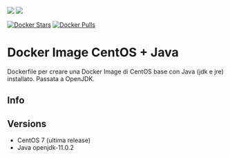 [![](https://images.microbadger.com/badges/image/scolagreco/centos-java.svg)](https://microbadger.com/images/scolagreco/centos-java "Get your own image badge on microbadger.com") 
[![](https://images.microbadger.com/badges/commit/scolagreco/centos-java.svg)](https://microbadger.com/images/scolagreco/centos-java "Get your own commit badge on microbadger.com")

[![Docker Stars](https://img.shields.io/docker/stars/scolagreco/centos-java.svg)](https://hub.docker.com/r/scolagreco/centos-java/)
[![Docker Pulls](https://img.shields.io/docker/pulls/scolagreco/centos-java.svg)](https://hub.docker.com/r/scolagreco/centos-java/)

# Docker Image CentOS + Java

Dockerfile per creare una Docker Image di CentOS base con Java (jdk e jre) installato.
Passata a OpenJDK.

## Info


## Versions

- CentOS 7 (ultima release)
- Java openjdk-11.0.2
